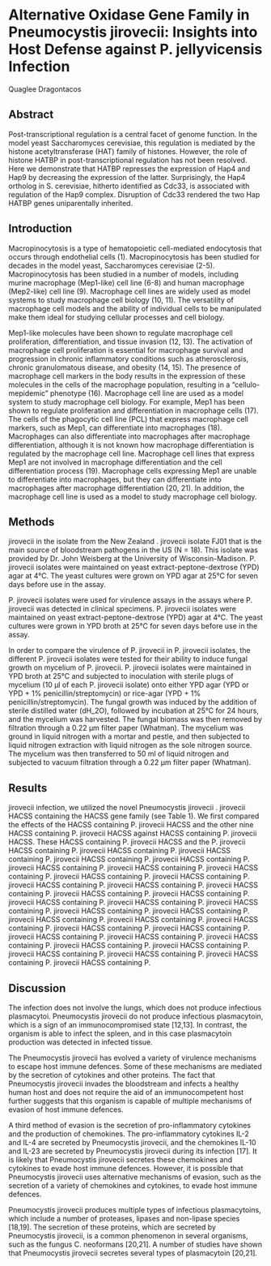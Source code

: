 # Alternative Oxidase Gene Family in Pneumocystis jirovecii: Insights into Host Defense against P. jellyvicensis Infection
Quaglee Dragontacos


## Abstract
Post-transcriptional regulation is a central facet of genome function. In the model yeast Saccharomyces cerevisiae, this regulation is mediated by the histone acetyltransferase (HAT) family of histones. However, the role of histone HATBP in post-transcriptional regulation has not been resolved. Here we demonstrate that HATBP represses the expression of Hap4 and Hap9 by decreasing the expression of the latter. Surprisingly, the Hap4 ortholog in S. cerevisiae, hitherto identified as Cdc33, is associated with regulation of the Hap9 complex. Disruption of Cdc33 rendered the two Hap HATBP genes uniparentally inherited.


## Introduction
Macropinocytosis is a type of hematopoietic cell-mediated endocytosis that occurs through endothelial cells (1). Macropinocytosis has been studied for decades in the model yeast, Saccharomyces cerevisiae (2-5). Macropinocytosis has been studied in a number of models, including murine macrophage (Mep1-like) cell line (6-8) and human macrophage (Mep2-like) cell line (9). Macrophage cell lines are widely used as model systems to study macrophage cell biology (10, 11). The versatility of macrophage cell models and the ability of individual cells to be manipulated make them ideal for studying cellular processes and cell biology.

Mep1-like molecules have been shown to regulate macrophage cell proliferation, differentiation, and tissue invasion (12, 13). The activation of macrophage cell proliferation is essential for macrophage survival and progression in chronic inflammatory conditions such as atherosclerosis, chronic granulomatous disease, and obesity (14, 15). The presence of macrophage cell markers in the body results in the expression of these molecules in the cells of the macrophage population, resulting in a “cellulo-mepidemic” phenotype (16). Macrophage cell line are used as a model system to study macrophage cell biology. For example, Mep1 has been shown to regulate proliferation and differentiation in macrophage cells (17). The cells of the phagocytic cell line (PCL) that express macrophage cell markers, such as Mep1, can differentiate into macrophages (18). Macrophages can also differentiate into macrophages after macrophage differentiation, although it is not known how macrophage differentiation is regulated by the macrophage cell line. Macrophage cell lines that express Mep1 are not involved in macrophage differentiation and the cell differentiation process (19). Macrophage cells expressing Mep1 are unable to differentiate into macrophages, but they can differentiate into macrophages after macrophage differentiation (20, 21). In addition, the macrophage cell line is used as a model to study macrophage cell biology.


## Methods
jirovecii in the isolate from the New Zealand . jirovecii isolate FJ01 that is the main source of bloodstream pathogens in the US (N = 18). This isolate was provided by Dr. John Weisberg at the University of Wisconsin-Madison. P. jirovecii isolates were maintained on yeast extract-peptone-dextrose (YPD) agar at 4°C. The yeast cultures were grown on YPD agar at 25°C for seven days before use in the assay.

P. jirovecii isolates were used for virulence assays in the assays where P. jirovecii was detected in clinical specimens. P. jirovecii isolates were maintained on yeast extract-peptone-dextrose (YPD) agar at 4°C. The yeast cultures were grown in YPD broth at 25°C for seven days before use in the assay.

In order to compare the virulence of P. jirovecii in P. jirovecii isolates, the different P. jirovecii isolates were tested for their ability to induce fungal growth on mycelium of P. jirovecii. P. jirovecii isolates were maintained in YPD broth at 25°C and subjected to inoculation with sterile plugs of mycelium (10 µl of each P. jirovecii isolate) onto either YPD agar (YPD or YPD + 1% penicillin/streptomycin) or rice-agar (YPD + 1% penicillin/streptomycin). The fungal growth was induced by the addition of sterile distilled water (dH_2O), followed by incubation at 25°C for 24 hours, and the mycelium was harvested. The fungal biomass was then removed by filtration through a 0.22 µm filter paper (Whatman). The mycelium was ground in liquid nitrogen with a mortar and pestle, and then subjected to liquid nitrogen extraction with liquid nitrogen as the sole nitrogen source. The mycelium was then transferred to 50 ml of liquid nitrogen and subjected to vacuum filtration through a 0.22 µm filter paper (Whatman).


## Results
jirovecii infection, we utilized the novel Pneumocystis jirovecii . jirovecii HACSS containing the HACSS gene family (see Table 1). We first compared the effects of the HACSS containing P. jirovecii HACSS and the other nine HACSS containing P. jirovecii HACSS against HACSS containing P. jirovecii HACSS. These HACSS containing P. jirovecii HACSS and the P. jirovecii HACSS containing P. jirovecii HACSS containing P. jirovecii HACSS containing P. jirovecii HACSS containing P. jirovecii HACSS containing P. jirovecii HACSS containing P. jirovecii HACSS containing P. jirovecii HACSS containing P. jirovecii HACSS containing P. jirovecii HACSS containing P. jirovecii HACSS containing P. jirovecii HACSS containing P. jirovecii HACSS containing P. jirovecii HACSS containing P. jirovecii HACSS containing P. jirovecii HACSS containing P. jirovecii HACSS containing P. jirovecii HACSS containing P. jirovecii HACSS containing P. jirovecii HACSS containing P. jirovecii HACSS containing P. jirovecii HACSS containing P. jirovecii HACSS containing P. jirovecii HACSS containing P. jirovecii HACSS containing P. jirovecii HACSS containing P. jirovecii HACSS containing P. jirovecii HACSS containing P. jirovecii HACSS containing P. jirovecii HACSS containing P. jirovecii HACSS containing P. jirovecii HACSS containing P. jirovecii HACSS containing P. jirovecii HACSS containing P.


## Discussion
The infection does not involve the lungs, which does not produce infectious plasmacytoi. Pneumocystis jirovecii do not produce infectious plasmacytoin, which is a sign of an immunocompromised state [12,13]. In contrast, the organism is able to infect the spleen, and in this case plasmacytoin production was detected in infected tissue.

The Pneumocystis jirovecii has evolved a variety of virulence mechanisms to escape host immune defences. Some of these mechanisms are mediated by the secretion of cytokines and other proteins. The fact that Pneumocystis jirovecii invades the bloodstream and infects a healthy human host and does not require the aid of an immunocompetent host further suggests that this organism is capable of multiple mechanisms of evasion of host immune defences.

A third method of evasion is the secretion of pro-inflammatory cytokines and the production of chemokines. The pro-inflammatory cytokines IL-2 and IL-4 are secreted by Pneumocystis jirovecii, and the chemokines IL-10 and IL-23 are secreted by Pneumocystis jirovecii during its infection [17]. It is likely that Pneumocystis jirovecii secretes these chemokines and cytokines to evade host immune defences. However, it is possible that Pneumocystis jirovecii uses alternative mechanisms of evasion, such as the secretion of a variety of chemokines and cytokines, to evade host immune defences.

Pneumocystis jirovecii produces multiple types of infectious plasmacytoins, which include a number of proteases, lipases and non-lipase species [18,19]. The secretion of these proteins, which are secreted by Pneumocystis jirovecii, is a common phenomenon in several organisms, such as the fungus C. neoformans [20,21]. A number of studies have shown that Pneumocystis jirovecii secretes several types of plasmacytoin [20,21].
